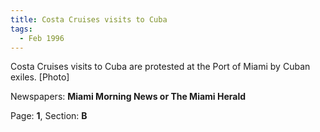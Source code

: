 ```yaml
---  
title: Costa Cruises visits to Cuba  
tags:  
  - Feb 1996  
---  
```

  
Costa Cruises visits to Cuba are protested at the Port of Miami by Cuban exiles. [Photo]  
  
Newspapers: **Miami Morning News or The Miami Herald**  
  
Page: **1**, Section: **B** 
